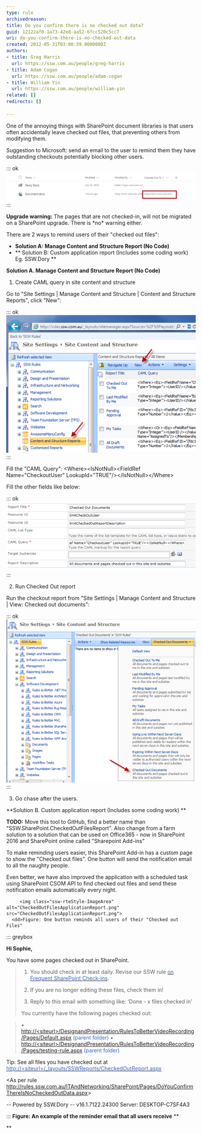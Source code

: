 ```yaml
---
type: rule
archivedreason: 
title: Do you confirm there is no checked out data?
guid: 12122af0-1a73-42e8-aa52-6fcc520c5cc7
uri: do-you-confirm-there-is-no-checked-out-data
created: 2012-05-31T03:08:59.0000000Z
authors:
- title: Greg Harris
  url: https://ssw.com.au/people/greg-harris
- title: Adam Cogan
  url: https://ssw.com.au/people/adam-cogan
- title: William Yin
  url: https://ssw.com.au/people/william-yin
related: []
redirects: []

---
```


One of the annoying things with SharePoint document libraries is that users often accidentally leave checked out files, that preventing others from modifying them.

Suggestion to Microsoft: send an email to the user to remind them they have outstanding checkouts potentially blocking other users.


::: ok  
![Figure: Here Greg Harris has not checked in a file](sp-docs.jpg)  
:::



**Upgrade warning:** The pages that are not checked-in, will not be migrated on a SharePoint upgrade. There is \*no\* warning either.

There are 2 ways to remind users of their "checked out files":

* **Solution A: Manage Content and Structure Report (No Code)**
* ** Solution B: Custom application report (Includes some coding work)
Eg. SSW.Dory
 **


<!--endintro-->

**Solution A. Manage Content and Structure Report (No Code)** 

1. Create CAML query in site content and structure

Go to "Site Settings | Manage Content and Structure | Content and Structure Reports", click "New":


::: ok  
![Figure: Create a new report](ContentAndStructureReportsNew.png)  
:::

Fill the "CAML Query":
&lt;Where&gt;&lt;IsNotNull&gt;&lt;FieldRef Name="CheckoutUser" LookupId="TRUE"/&gt;&lt;/IsNotNull&gt;&lt;/Where&gt;

Fill the other fields like below:


::: ok  
![Figure: Fill in form](NewReportForm.png)  
:::

2. Run Checked Out report

 

Run the checkout report from "Site Settings | Manage Content and Structure | View: Checked out documents":


::: ok  
![Figure: Checked Out Documents report link Make sure there are no files checked out, otherwise, go step 3](CheckedOutDocuments.png)  
:::

3. Go chase after the users.

**Solution B. Custom application report (Includes some coding work)
** 


**TODO:** Move this tool to GitHub, find a better name than "SSW.SharePoint.CheckedOutFilesReport".  Also change from a farm solution to a solution that can be used on Office365 - now in SharePoint 2016 and SharePoint online called "Sharepoint Add-ins" 

<font color="#cc0000"> 
         
</font>To make reminding users easier, this SharePoint Add-in has a custom page to show the "Checked out files". One button will send the notification email to all the naughty people. 



Even better, we have also improved the application with a scheduled task using SharePoint CSOM API to find checked out files and send these notification emails automatically every night.



         <img class="ssw-rteStyle-ImageArea" alt="CheckedOutFilesApplicationReport.png" src="CheckedOutFilesApplicationReport.png">
      <dd>Figure: One button reminds all users of their "Checked out Files"

</dd>

::: greybox

**Hi Sophie,** 

 

You have some pages checked out in SharePoint.


> 1. You should check in at least daily. Revise our SSW rule [<font color="#3a66cc">on Frequent SharePoint Check-ins</font>](/Pages/DoYouConfirmThereIsNoCheckedOutData.aspx).
> 2. If you are no longer editing these files, check them in! 
> 
> 3. Reply to this email with something like:
>     ‘Done - x files checked in’
> 
> 
> 
> 
> You currently have the following pages checked out:



> • 
            <font color="#3a66cc"><a href="/Pages/DoYouConfirmThereIsNoCheckedOutData.aspx">http://&lt;siteurl&gt;/DesignandPresentation/RulesToBetterVideoRecording/Pages/Default.aspx</a>  (parent folder)</font>
> • 
            <font color="#3a66cc"><a href="/Pages/DoYouConfirmThereIsNoCheckedOutData.aspx">http://&lt;siteurl&gt;/DesignandPresentation/RulesToBetterVideoRecording/Pages/testing-rule.aspx</a>  (parent folder)</font>



Tip: See all files you have checked out at [<font color="#3a66cc">http://&lt;siteurl&gt;/_layouts/<span>SSWReports/CheckedOutReport.aspx</span></font>](/Pages/DoYouConfirmThereIsNoCheckedOutData.aspx)

&lt;As per rule http://rules.ssw.com.au/ITAndNetworking/SharePoint/Pages/DoYouConfirmThereIsNoCheckedOutData.aspx&gt;


-- Powered by SSW.Dory
-- v16.1.7122.24300 Server: DESKTOP-C7SF4A3



:::
 **Figure: An example of the reminder email that all users receive** **

**
